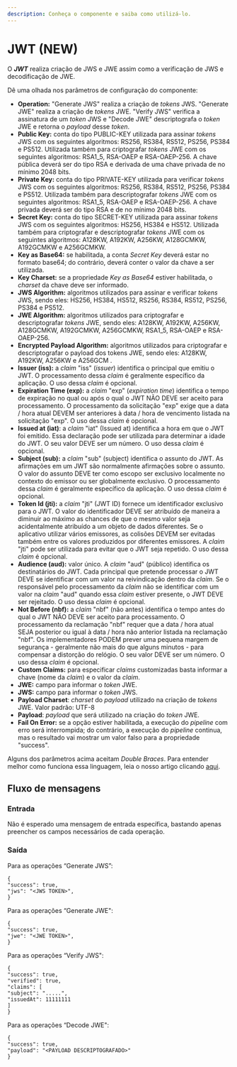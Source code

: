 ```yaml
---
description: Conheça o componente e saiba como utilizá-lo.
---
```


# JWT (NEW)

O _**JWT**_ realiza criação de JWS e JWE assim como a verificação de JWS e decodificação de JWE.

Dê uma olhada nos parâmetros de configuração do componente:

* **Operation:** "Generate JWS" realiza a criação de _tokens_ JWS. "Generate JWE" realiza a criação de _tokens_ JWE. "Verify JWS" verifica a assinatura de um _token_ JWS e "Decode JWE" descriptografa o _token_ JWE e retorna o _payload_ desse _token_.
* **Public Key:** conta do tipo PUBLIC-KEY utilizada para assinar _tokens_ JWS com os seguintes algoritmos: RS256, RS384, RS512, PS256, PS384 e PS512. Utilizada também para criptografar _tokens_ JWE com os seguintes algoritmos: RSA1\_5, RSA-OAEP e RSA-OAEP-256. A chave pública deverá ser do tipo RSA e derivada de uma chave privada de no mínimo 2048 bits.
* **Private Key:** conta do tipo PRIVATE-KEY utilizada para verificar _tokens_ JWS com os seguintes algoritmos: RS256, RS384, RS512, PS256, PS384 e PS512. Utilizada também para descriptografar _tokens_ JWE com os seguintes algoritmos: RSA1\_5, RSA-OAEP e RSA-OAEP-256. A chave privada deverá ser do tipo RSA e de no mínimo 2048 bits.
* **Secret Key:** conta do tipo SECRET-KEY utilizada para assinar _tokens_ JWS com os seguintes algoritmos: HS256, HS384 e HS512. Utilizada também para criptografar e descriptografar _tokens_ JWE com os seguintes algoritmos: A128KW, A192KW, A256KW, A128GCMKW, A192GCMKW e A256GCMKW.
* **Key as Base64:** se habilitada, a conta _Secret Key_ deverá estar no formato base64; do contrário, deverá conter o valor da chave a ser utilizada.
* **Key Charset:** se a propriedade _Key as Base64_ estiver habilitada, o _charset_ da chave deve ser informado.
* **JWS Algorithm:** algoritmos utilizados para assinar e verificar _tokens_ JWS, sendo eles: HS256, HS384, HS512, RS256, RS384, RS512, PS256, PS384 e PS512.
* **JWE Algorithm:** algoritmos utilizados para criptografar e descriptografar _tokens_ JWE, sendo eles: A128KW, A192KW, A256KW, A128GCMKW, A192GCMKW, A256GCMKW, RSA1\_5, RSA-OAEP e RSA-OAEP-256.
* **Encrypted Payload Algorithm:** algoritmos utilizados para criptografar e descriptografar o payload dos tokens JWE, sendo eles: A128KW, A192KW, A256KW e A256GCM .
* **Issuer (iss):** a _claim_ "iss" (_issuer_) identifica o principal que emitiu o JWT. O processamento dessa _claim_ é geralmente específico da aplicação. O uso dessa _claim_ é opcional.
* **Expiration Time (exp):** a _claim_ "exp" (_expiration time_) identifica o tempo de expiração no qual ou após o qual o JWT NÃO DEVE ser aceito para processamento. O processamento da solicitação "exp" exige que a data / hora atual DEVEM ser anteriores à data / hora de vencimento listada na solicitação "exp". O uso dessa _claim_ é opcional.
* **Issued at (iat)**: a _claim_ "iat" (Issued at) identifica a hora em que o JWT foi emitido. Essa declaração pode ser utilizada para determinar a idade do JWT. O seu valor DEVE ser um número. O uso dessa _claim_ é opcional.
* **Subject (sub):** a _claim_ "sub" (subject) identifica o assunto do JWT. As afirmações em um JWT são normalmente afirmações sobre o assunto. O valor do assunto DEVE ter como escopo ser exclusivo localmente no contexto do emissor ou ser globalmente exclusivo. O processamento dessa _claim_ é geralmente específico da aplicação. O uso dessa _claim_ é opcional.
* **Token Id (jti):** a _claim_ "jti" (JWT ID) fornece um identificador exclusivo para o JWT. O valor do identificador DEVE ser atribuído de maneira a diminuir ao máximo as chances de que o mesmo valor seja acidentalmente atribuído a um objeto de dados diferentes. Se o aplicativo utilizar vários emissores, as colisões DEVEM ser evitadas também entre os valores produzidos por diferentes emissores. A _claim_ "jti" pode ser utilizada para evitar que o JWT seja repetido. O uso dessa _claim_ é opcional.
* **Audience (aud):** valor único. A _claim_ "aud" (público) identifica os destinatários do JWT. Cada principal que pretende processar o JWT DEVE se identificar com um valor na reivindicação dentro da _claim_. Se o responsável pelo processamento da _claim_ não se identificar com um valor na _claim_ "aud" quando essa _claim_ estiver presente, o JWT DEVE ser rejeitado. O uso dessa _claim_ é opcional.
* **Not Before (nbf):** a _claim_ "nbf" (não antes) identifica o tempo antes do qual o JWT NÃO DEVE ser aceito para processamento. O processamento da reclamação "nbf" requer que a data / hora atual SEJA posterior ou igual à data / hora não anterior listada na reclamação "nbf". Os implementadores PODEM prever uma pequena margem de segurança - geralmente não mais do que alguns minutos - para compensar a distorção do relógio. O seu valor DEVE ser um número. O uso dessa _claim_ é opcional.
* **Custom Claims:** para especificar _claims_ customizadas basta informar a chave (nome da _claim_) e o valor da _claim_.
* **JWE:** campo para informar o _token_ JWE.
* **JWS:** campo para informar o _token_ JWS.
* **Payload Charset**: _charset_ do _payload_ utilizado na criação de _tokens_ JWE. Valor padrão: UTF-8
* **Payload**: _payload_ que será utilizado na criação do _token_ JWE.
* **Fail On Error:** se a opção estiver habilitada, a execução do _pipeline_ com erro será interrompida; do contrário, a execução do _pipeline_ continua, mas o resultado vai mostrar um valor falso para a propriedade "success".

Alguns dos parâmetros acima aceitam _Double Braces_. Para entender melhor como funciona essa linguagem, leia o nosso artigo clicando [aqui](../../build/funcoes-double-braces/).

## Fluxo de mensagens <a href="#h_a232432467" id="h_a232432467"></a>

### **Entrada** <a href="#h_eec5380fa4" id="h_eec5380fa4"></a>

Não é esperado uma mensagem de entrada específica, bastando apenas preencher os campos necessários de cada operação.

### Saída <a href="#h_cd13e15440" id="h_cd13e15440"></a>

Para as operações “Generate JWS”:

```
{
"success": true,
"jws": "<JWS TOKEN>",
}
```

Para as operações “Generate JWE":

```
{
"success": true,
"jwe": "<JWE TOKEN>",
}
```

Para as operações “Verify JWS":

```
{
"success": true,
"verified": true,
"claims": [
"subject": ".....",
"issuedAt": 11111111
]
}
```

Para as operações “Decode JWE":

```
{
"success": true,
"payload": "<PAYLOAD DESCRIPTOGRAFADO>"
}
```

